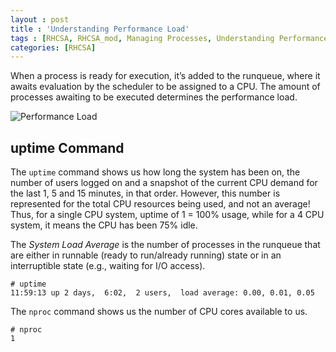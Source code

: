```yaml
---
layout : post
title : 'Understanding Performance Load'
tags : [RHCSA, RHCSA_mod, Managing Processes, Understanding Performance Load]
categories: [RHCSA]
---
```



When a process is ready for execution, it’s added to the runqueue, where
it awaits evaluation by the scheduler to be assigned to a CPU. The
amount of processes awaiting to be executed determines the performance
load.

![Performance
Load<span label="fig:2"></span>](RHCSA/Mod2/chapters/2.10.a)

## uptime Command

The `uptime` command shows us how long the system has been on, the
number of users logged on and a snapshot of the current CPU demand for
the last 1, 5 and 15 minutes, in that order. However, this number is
represented for the total CPU resources being used, and not an average\!
Thus, for a single CPU system, uptime of 1 = 100% usage, while for a 4
CPU system, it means the CPU has been 75% idle.

The *System Load Average* is the number of processes in the runqueue
that are either in runnable (ready to run/already running) state or in
an interruptible state (e.g., waiting for I/O access).

``` console
# uptime
11:59:13 up 2 days,  6:02,  2 users,  load average: 0.00, 0.01, 0.05
```

The `nproc` command shows us the number of CPU cores available to us.

``` console
# nproc
1
```


